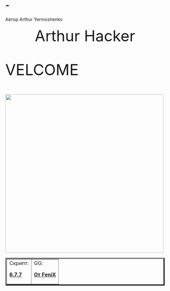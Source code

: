 # -<html>

Автор Arthur Yermoshenko

<head>
<title>ArthurHacker</title>
</head>

<center>
<hl><font size="25" >Arthur Hacker
</center>

<body>

<hl><font size="7" >VELCOME


</body>


<img src="file:///C:/Users/Artur/OneDrive/%D0%94%D0%BE%D0%BA%D1%83%D0%BC%D0%B5%D0%BD%D1%82%D1%8B/%D0%90%D1%80%D1%87%D0%B8%20%D1%85%D0%B0%D1%81%D0%BA.png" width="500">

<table border="4">

<td>Скрипт:

<a href="BS677SCRIPT-ByNoimagePng_TG_zip.lua"><b>6.7.7<b></a>


<td>GG:


<a href="https://shre.su/KPA1"><b>От __FeniX__<b></a>




</tr>

</table>




</html>

